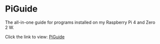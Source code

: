 # PiGuide
The all-in-one guide for programs installed on my Raspberry Pi 4 and Zero 2 W.

Click the link to view:
[PiGuide](https://github.com/justinknguyen/PiGuide/wiki/PiGuide)
